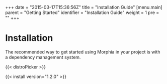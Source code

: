 +++
date = "2015-03-17T15:36:56Z"
title = "Installation Guide"
[menu.main]
  parent = "Getting Started"
  identifier = "Installation Guide"
  weight = 1
  pre = "<i class='fa'></i>"
+++

# Installation

The recommended way to get started using Morphia in your project is with a dependency management system.

{{< distroPicker >}}

{{< install version="1.2.0" >}}
